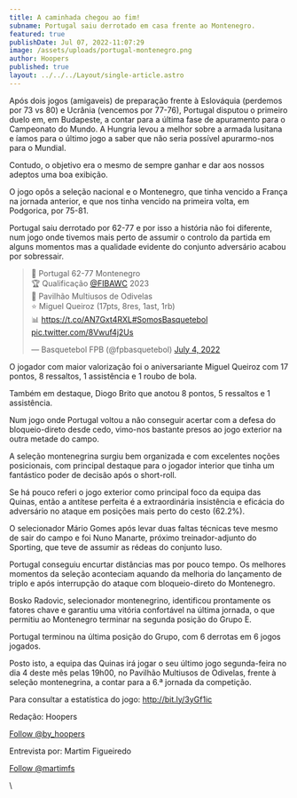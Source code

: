 ```yaml
---
title: A caminhada chegou ao fim!
subname: Portugal saiu derrotado em casa frente ao Montenegro.
featured: true
publishDate: Jul 07, 2022-11:07:29
image: /assets/uploads/portugal-montenegro.png
author: Hoopers
published: true
layout: ../../../Layout/single-article.astro
---
```


<!--StartFragment-->

Após dois jogos (amigaveis) de preparação frente à Eslováquia (perdemos por 73 vs 80) e Ucrânia (vencemos por 77-76), Portugal disputou o primeiro duelo em, em Budapeste, a contar para a última fase de apuramento para o Campeonato do Mundo. A Hungria levou a melhor sobre a armada lusitana e íamos para o último jogo a saber que não seria possível apurarmo-nos para o Mundial.

Contudo, o objetivo era o mesmo de sempre ganhar e dar aos nossos adeptos uma boa exibição.

O jogo opôs a seleção nacional e o Montenegro, que tinha vencido a França na jornada anterior, e que nos tinha vencido na primeira volta, em Podgorica, por 75-81.

Portugal saiu derrotado por 62-77 e por isso a história não foi diferente, num jogo onde tivemos mais perto de assumir o controlo da partida em alguns momentos mas a qualidade evidente do conjunto adversário acabou por sobressair. [](https://twitter.com/fpbasquetebol/status/1544048732425035781?s=21)<!--StartFragment-->

<blockquote class="twitter-tweet"><p lang="pt" dir="ltr">🏀 Portugal 62-77 Montenegro<br>🏆 Qualificação <a href="https://twitter.com/FIBAWC?ref_src=twsrc%5Etfw">@FIBAWC</a> 2023<br>📍 Pavilhão Multiusos de Odivelas<br>⭐ Miguel Queiroz (17pts, 8res, 1ast, 1rb)<br>📊 <a href="https://t.co/AN7Gxt4RXL">https://t.co/AN7Gxt4RXL</a><a href="https://twitter.com/hashtag/SomosBasquetebol?src=hash&amp;ref_src=twsrc%5Etfw">#SomosBasquetebol</a> <a href="https://t.co/8Vwuf4j2Us">pic.twitter.com/8Vwuf4j2Us</a></p>&mdash; Basquetebol FPB (@fpbasquetebol) <a href="https://twitter.com/fpbasquetebol/status/1544048732425035781?ref_src=twsrc%5Etfw">July 4, 2022</a></blockquote> <script async src="https://platform.twitter.com/widgets.js" charset="utf-8"></script>

<!--EndFragment-->

O jogador com maior valorização foi o aniversariante Miguel Queiroz com 17 pontos, 8 ressaltos, 1 assistência e 1 roubo de bola.

Também em destaque, Diogo Brito que anotou 8 pontos, 5 ressaltos e 1 assistência.

Num jogo onde Portugal voltou a não conseguir acertar com a defesa do bloqueio-direto desde cedo, vimo-nos bastante presos ao jogo exterior na outra metade do campo.

A seleção montenegrina surgiu bem organizada e com excelentes noções posicionais, com principal destaque para o jogador interior que tinha um fantástico poder de decisão após o short-roll.

Se há pouco referi o jogo exterior como principal foco da equipa das Quinas, então a antítese perfeita é a extraordinária insistência e eficácia do adversário no ataque em posições mais perto do cesto (62.2%).

O selecionador Mário Gomes após levar duas faltas técnicas teve mesmo de sair do campo e foi Nuno Manarte, próximo treinador-adjunto do Sporting, que teve de assumir as rédeas do conjunto luso.

Portugal conseguiu encurtar distâncias mas por pouco tempo. Os melhores momentos da seleção aconteciam aquando da melhoria do lançamento de triplo e após interrupção do ataque com bloqueio-direto do Montenegro.

Bosko Radovic, selecionador montenegrino, identificou prontamente os fatores chave e garantiu uma vitória confortável na última jornada, o que permitiu ao Montenegro terminar na segunda posição do Grupo E.

Portugal terminou na última posição do Grupo, com 6 derrotas em 6 jogos jogados.

Posto isto, a equipa das Quinas irá jogar o seu último jogo segunda-feira no dia 4 deste mês pelas 19h00, no Pavilhão Multiusos de Odivelas, frente à seleção montenegrina, a contar para a 6.ª jornada da competição.

Para consultar a estatística do jogo: <http://bit.ly/3yGf1ic>

Redação: Hoopers

<!--StartFragment-->

<a href="https://twitter.com/by_hoopers?ref_src=twsrc%5Etfw" class="twitter-follow-button" data-show-count="false">Follow @by_hoopers</a><script async src="https://platform.twitter.com/widgets.js" charset="utf-8"></script>

Entrevista por: Martim Figueiredo

<!--StartFragment-->

<a href="https://twitter.com/martimfs?ref_src=twsrc%5Etfw" class="twitter-follow-button" data-show-count="false">Follow @martimfs</a><script async src="https://platform.twitter.com/widgets.js" charset="utf-8"></script>

<!--EndFragment-->\
<!--StartFragment-->

<script async src="https://platform.twitter.com/widgets.js" charset="utf-8"></script>

<!--EndFragment-->

<!--EndFragment-->

